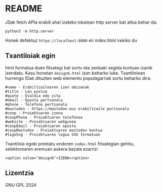 # README

JSak fetch APIa erabili ahal izateko lokalean http server bat altsa behar da:

```
python3 -m http.server
```

Honek defektuz `https://localhost:8000` en index.html irekiko du

## Txantiloiak egin

html formatua duen fitxategi bat sortu eta zenbaki segida kontuan izanik izendatu. Kasu honetan `design6.html` izan beharko luke.
Txantiloiean hurrengo IDak dituzten web elementu populagarriak sortu beharko dira:

```
#name - Erabiltzailearen izen abizenak
#title - Lan postua
#quote - Esaldia edo zita
#email - Eposta pertsonala
#phone - Telefono pertsonala
#mastodon - https://mastodon.eus erabiltzaile pertsonala
#coop - Proiektuaren izena
#coopPhone - Proiektuaren telefonoa
#website - Proiektuaren webgunea
#coopEmail - Proiektuaren eposta
#coopMastodon - Proiektuaren mastodon kontua
#logoSvg - Proiektuaren logoa SVG formatuan
```

Txantiloia egoki prestatu ondoren `index.html` fitxategian gehitu, selektorearen eremuan aukera bezala ezarriz:

```
<option value="design6">IZENA</option>
```

## Lizentzia

GNU GPL 2024
